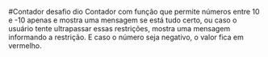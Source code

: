 #Contador desafio dio
Contador com função que permite números entre 10 e -10 apenas e mostra uma mensagem se está tudo certo, ou caso o usuário tente ultrapassar essas restrições, 
mostra uma mensagem informando a restrição. E caso o número seja negativo, o valor fica em vermelho.
